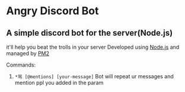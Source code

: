 # Angry Discord Bot

## A simple discord bot for the server(Node.js)

it'll help you beat the trolls in your server
Developed using [Node.js](https://nodejs.org/en/) and managed by [PM2](https://pm2.keymetrics.io/)

Commands:

1. `*骂 [@mentions] [your-message]`
   Bot will repeat ur messages and mention ppl you added in the param
